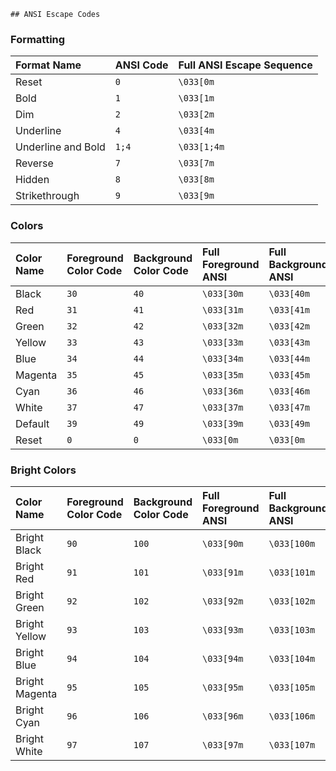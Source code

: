 	## ANSI Escape Codes



### Formatting

| Format Name      | ANSI Code | Full ANSI Escape Sequence |
| :--------------- | :-------- | :------------------------ |
| Reset            | `0`       | `\033[0m`                 |
| Bold             | `1`       | `\033[1m`                 |
| Dim              | `2`       | `\033[2m`                 |
| Underline        | `4`       | `\033[4m`                 |
| Underline and Bold| `1;4`    | `\033[1;4m`               |
| Reverse          | `7`       | `\033[7m`                 |
| Hidden           | `8`       | `\033[8m`                 |
| Strikethrough    | `9`       | `\033[9m`                 |


### Colors

| Color Name | Foreground Color Code | Background Color Code | Full Foreground ANSI | Full Background ANSI |
| :--------- | :-------------------- | :-------------------- | :------------------- | :------------------- |
| Black      | `30`                  | `40`                  | `\033[30m`           | `\033[40m`           |
| Red        | `31`                  | `41`                  | `\033[31m`           | `\033[41m`           |
| Green      | `32`                  | `42`                  | `\033[32m`           | `\033[42m`           |
| Yellow     | `33`                  | `43`                  | `\033[33m`           | `\033[43m`           |
| Blue       | `34`                  | `44`                  | `\033[34m`           | `\033[44m`           |
| Magenta    | `35`                  | `45`                  | `\033[35m`           | `\033[45m`           |
| Cyan       | `36`                  | `46`                  | `\033[36m`           | `\033[46m`           |
| White      | `37`                  | `47`                  | `\033[37m`           | `\033[47m`           |
| Default    | `39`                  | `49`                  | `\033[39m`           | `\033[49m`           |
| Reset      | `0`                   | `0`                   | `\033[0m`            | `\033[0m`            |

### Bright Colors

| Color Name | Foreground Color Code | Background Color Code | Full Foreground ANSI | Full Background ANSI |
| :--------- | :-------------------- | :-------------------- | :------------------- | :------------------- |
| Bright Black  | `90`                  | `100`                 | `\033[90m`           | `\033[100m`          |
| Bright Red    | `91`                  | `101`                 | `\033[91m`           | `\033[101m`          |
| Bright Green  | `92`                  | `102`                 | `\033[92m`           | `\033[102m`          |
| Bright Yellow | `93`                  | `103`                 | `\033[93m`           | `\033[103m`          |
| Bright Blue   | `94`                  | `104`                 | `\033[94m`           | `\033[104m`          |
| Bright Magenta| `95`                  | `105`                 | `\033[95m`           | `\033[105m`          |
| Bright Cyan   | `96`                  | `106`                 | `\033[96m`           | `\033[106m`          |
| Bright White  | `97`                  | `107`                 | `\033[97m`           | `\033[107m`          |


